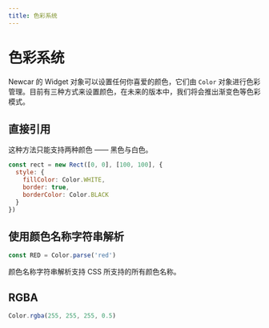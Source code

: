 ```yaml
---
title: 色彩系统
---
```


# 色彩系统

Newcar 的 Widget 对象可以设置任何你喜爱的颜色，它们由 `Color` 对象进行色彩管理。目前有三种方式来设置颜色，在未来的版本中，我们将会推出渐变色等色彩模式。

## 直接引用

这种方法只能支持两种颜色 —— 黑色与白色。

```javascript
const rect = new Rect([0, 0], [100, 100], {
  style: {
    fillColor: Color.WHITE,
    border: true,
    borderColor: Color.BLACK
  }
})
```

## 使用颜色名称字符串解析

```javascript
const RED = Color.parse('red')
```

颜色名称字符串解析支持 CSS 所支持的所有颜色名称。

## RGBA

```javascript
Color.rgba(255, 255, 255, 0.5)
```
